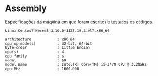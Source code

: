 # Assembly

Especificações da máquina em que foram escritos e testados os códigos.

```
Linux Centos7 Kernel 3.10.0-1127.19.1.el7.x86_64

architecture            : x86_64
cpu op-mode(s)          : 32-bit, 64-bit
byte order              : Little Endian
cpu(s)                  : 4
cpu family              : 6
model                   : 58
model name              : Intel(R) Core(TM) i5-3470 CPU @ 3.20GHz
cpu MHz                 : 1600.000
```
